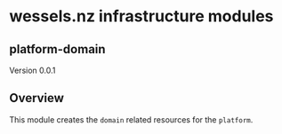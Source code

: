 # wessels.nz infrastructure modules

## platform-domain

Version 0.0.1

## Overview

This module creates the `domain` related resources for the `platform`.
